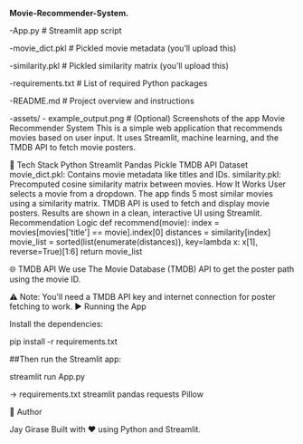 **Movie-Recommender-System.**


-App.py                        # Streamlit app script

-movie_dict.pkl                # Pickled movie metadata (you’ll upload this)

-similarity.pkl                # Pickled similarity matrix (you’ll upload this)

-requirements.txt              # List of required Python packages

-README.md                     # Project overview and instructions

-assets/
    - example_output.png        # (Optional) Screenshots of the app
Movie Recommender System
This is a simple web application that recommends movies based on user input. It uses Streamlit, machine learning, and the TMDB API to fetch movie posters.

🔧 Tech Stack
Python
Streamlit
Pandas
Pickle
TMDB API
Dataset
movie_dict.pkl: Contains movie metadata like titles and IDs.
similarity.pkl: Precomputed cosine similarity matrix between movies.
How It Works
User selects a movie from a dropdown.
The app finds 5 most similar movies using a similarity matrix.
TMDB API is used to fetch and display movie posters.
Results are shown in a clean, interactive UI using Streamlit.
Recommendation Logic
def recommend(movie):
    index = movies[movies['title'] == movie].index[0]
    distances = similarity[index]
    movie_list = sorted(list(enumerate(distances)), key=lambda x: x[1], reverse=True)[1:6]
    return movie_list


🌐 TMDB API We use The Movie Database (TMDB) API to get the poster path using the movie ID.

⚠️ Note: You'll need a TMDB API key and internet connection for poster fetching to work. ▶️ Running the App

Install the dependencies:

pip install -r requirements.txt

##Then run the Streamlit app:

streamlit run App.py

-> requirements.txt streamlit pandas requests Pillow

🙌 Author

Jay Girase Built with ❤️ using Python and Streamlit.
